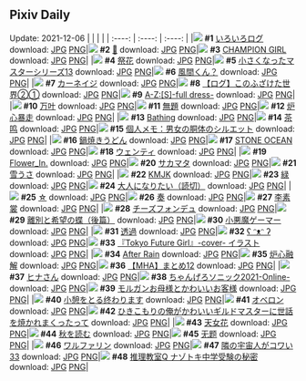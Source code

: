 ## Pixiv Daily
Update: 2021-12-06
|      |      |      |
| :----: | :----: | :----: |
|![](https://pixiv.microyu.workers.dev/c/240x480/img-master/img/2021/12/04/00/00/57/94544184_p0_master1200.jpg) **#1** [いろいろログ](https://www.pixiv.net/artworks/94544184) download: [JPG](https://pixiv.microyu.workers.dev/img-original/img/2021/12/04/00/00/57/94544184_p0.jpg) [PNG](https://pixiv.microyu.workers.dev/img-original/img/2021/12/04/00/00/57/94544184_p0.png)|![](https://pixiv.microyu.workers.dev/c/240x480/img-master/img/2021/12/04/00/04/53/94544357_p0_master1200.jpg) **#2** [🌿](https://www.pixiv.net/artworks/94544357) download: [JPG](https://pixiv.microyu.workers.dev/img-original/img/2021/12/04/00/04/53/94544357_p0.jpg) [PNG](https://pixiv.microyu.workers.dev/img-original/img/2021/12/04/00/04/53/94544357_p0.png)|![](https://pixiv.microyu.workers.dev/c/240x480/img-master/img/2021/12/04/12/00/00/94552787_p0_master1200.jpg) **#3** [CHAMPION GIRL](https://www.pixiv.net/artworks/94552787) download: [JPG](https://pixiv.microyu.workers.dev/img-original/img/2021/12/04/12/00/00/94552787_p0.jpg) [PNG](https://pixiv.microyu.workers.dev/img-original/img/2021/12/04/12/00/00/94552787_p0.png)|
|![](https://pixiv.microyu.workers.dev/c/240x480/img-master/img/2021/12/05/05/13/46/94573417_p0_master1200.jpg) **#4** [祭花](https://www.pixiv.net/artworks/94573417) download: [JPG](https://pixiv.microyu.workers.dev/img-original/img/2021/12/05/05/13/46/94573417_p0.jpg) [PNG](https://pixiv.microyu.workers.dev/img-original/img/2021/12/05/05/13/46/94573417_p0.png)|![](https://pixiv.microyu.workers.dev/c/240x480/img-master/img/2021/12/04/15/50/31/94556507_p0_master1200.jpg) **#5** [小さくなったマスターシリーズ13](https://www.pixiv.net/artworks/94556507) download: [JPG](https://pixiv.microyu.workers.dev/img-original/img/2021/12/04/15/50/31/94556507_p0.jpg) [PNG](https://pixiv.microyu.workers.dev/img-original/img/2021/12/04/15/50/31/94556507_p0.png)|![](https://pixiv.microyu.workers.dev/c/240x480/img-master/img/2021/12/05/01/30/55/94570690_p0_master1200.jpg) **#6** [風間くん？](https://www.pixiv.net/artworks/94570690) download: [JPG](https://pixiv.microyu.workers.dev/img-original/img/2021/12/05/01/30/55/94570690_p0.jpg) [PNG](https://pixiv.microyu.workers.dev/img-original/img/2021/12/05/01/30/55/94570690_p0.png)|
|![](https://pixiv.microyu.workers.dev/c/240x480/img-master/img/2021/12/04/00/13/01/94544634_p0_master1200.jpg) **#7** [カーネイジ](https://www.pixiv.net/artworks/94544634) download: [JPG](https://pixiv.microyu.workers.dev/img-original/img/2021/12/04/00/13/01/94544634_p0.jpg) [PNG](https://pixiv.microyu.workers.dev/img-original/img/2021/12/04/00/13/01/94544634_p0.png)|![](https://pixiv.microyu.workers.dev/c/240x480/img-master/img/2021/12/04/22/17/08/94565010_p0_master1200.jpg) **#8** [【ログ】このふざけた世界②①](https://www.pixiv.net/artworks/94565010) download: [JPG](https://pixiv.microyu.workers.dev/img-original/img/2021/12/04/22/17/08/94565010_p0.jpg) [PNG](https://pixiv.microyu.workers.dev/img-original/img/2021/12/04/22/17/08/94565010_p0.png)|![](https://pixiv.microyu.workers.dev/c/240x480/img-master/img/2021/12/05/17/18/27/94583265_p0_master1200.jpg) **#9** [A-Z:[S]-full dress-](https://www.pixiv.net/artworks/94583265) download: [JPG](https://pixiv.microyu.workers.dev/img-original/img/2021/12/05/17/18/27/94583265_p0.jpg) [PNG](https://pixiv.microyu.workers.dev/img-original/img/2021/12/05/17/18/27/94583265_p0.png)|
|![](https://pixiv.microyu.workers.dev/c/240x480/img-master/img/2021/12/05/01/33/39/94570737_p0_master1200.jpg) **#10** [万叶](https://www.pixiv.net/artworks/94570737) download: [JPG](https://pixiv.microyu.workers.dev/img-original/img/2021/12/05/01/33/39/94570737_p0.jpg) [PNG](https://pixiv.microyu.workers.dev/img-original/img/2021/12/05/01/33/39/94570737_p0.png)|![](https://pixiv.microyu.workers.dev/c/240x480/img-master/img/2021/12/04/00/20/09/94544892_p0_master1200.jpg) **#11** [無題](https://www.pixiv.net/artworks/94544892) download: [JPG](https://pixiv.microyu.workers.dev/img-original/img/2021/12/04/00/20/09/94544892_p0.jpg) [PNG](https://pixiv.microyu.workers.dev/img-original/img/2021/12/04/00/20/09/94544892_p0.png)|![](https://pixiv.microyu.workers.dev/c/240x480/img-master/img/2021/12/04/23/39/08/94567353_p0_master1200.jpg) **#12** [炉心暴走](https://www.pixiv.net/artworks/94567353) download: [JPG](https://pixiv.microyu.workers.dev/img-original/img/2021/12/04/23/39/08/94567353_p0.jpg) [PNG](https://pixiv.microyu.workers.dev/img-original/img/2021/12/04/23/39/08/94567353_p0.png)|
|![](https://pixiv.microyu.workers.dev/c/240x480/img-master/img/2021/12/05/02/04/40/94571370_p0_master1200.jpg) **#13** [Bathing](https://www.pixiv.net/artworks/94571370) download: [JPG](https://pixiv.microyu.workers.dev/img-original/img/2021/12/05/02/04/40/94571370_p0.jpg) [PNG](https://pixiv.microyu.workers.dev/img-original/img/2021/12/05/02/04/40/94571370_p0.png)|![](https://pixiv.microyu.workers.dev/c/240x480/img-master/img/2021/12/04/18/32/49/94559573_p0_master1200.jpg) **#14** [茶鸣](https://www.pixiv.net/artworks/94559573) download: [JPG](https://pixiv.microyu.workers.dev/img-original/img/2021/12/04/18/32/49/94559573_p0.jpg) [PNG](https://pixiv.microyu.workers.dev/img-original/img/2021/12/04/18/32/49/94559573_p0.png)|![](https://pixiv.microyu.workers.dev/c/240x480/img-master/img/2021/12/05/02/00/00/94571284_p0_master1200.jpg) **#15** [個人メモ：男女の胴体のシルエット](https://www.pixiv.net/artworks/94571284) download: [JPG](https://pixiv.microyu.workers.dev/img-original/img/2021/12/05/02/00/00/94571284_p0.jpg) [PNG](https://pixiv.microyu.workers.dev/img-original/img/2021/12/05/02/00/00/94571284_p0.png)|
|![](https://pixiv.microyu.workers.dev/c/240x480/img-master/img/2021/12/04/21/42/14/94564029_p0_master1200.jpg) **#16** [鍋焼きうどん](https://www.pixiv.net/artworks/94564029) download: [JPG](https://pixiv.microyu.workers.dev/img-original/img/2021/12/04/21/42/14/94564029_p0.jpg) [PNG](https://pixiv.microyu.workers.dev/img-original/img/2021/12/04/21/42/14/94564029_p0.png)|![](https://pixiv.microyu.workers.dev/c/240x480/img-master/img/2021/12/04/04/45/03/94548534_p0_master1200.jpg) **#17** [STONE OCEAN](https://www.pixiv.net/artworks/94548534) download: [JPG](https://pixiv.microyu.workers.dev/img-original/img/2021/12/04/04/45/03/94548534_p0.jpg) [PNG](https://pixiv.microyu.workers.dev/img-original/img/2021/12/04/04/45/03/94548534_p0.png)|![](https://pixiv.microyu.workers.dev/c/240x480/img-master/img/2021/12/04/00/07/01/94544430_p0_master1200.jpg) **#18** [ウェンティ](https://www.pixiv.net/artworks/94544430) download: [JPG](https://pixiv.microyu.workers.dev/img-original/img/2021/12/04/00/07/01/94544430_p0.jpg) [PNG](https://pixiv.microyu.workers.dev/img-original/img/2021/12/04/00/07/01/94544430_p0.png)|
|![](https://pixiv.microyu.workers.dev/c/240x480/img-master/img/2021/12/04/18/29/36/94559511_p0_master1200.jpg) **#19** [Flower_In.](https://www.pixiv.net/artworks/94559511) download: [JPG](https://pixiv.microyu.workers.dev/img-original/img/2021/12/04/18/29/36/94559511_p0.jpg) [PNG](https://pixiv.microyu.workers.dev/img-original/img/2021/12/04/18/29/36/94559511_p0.png)|![](https://pixiv.microyu.workers.dev/c/240x480/img-master/img/2021/12/04/23/42/47/94567477_p0_master1200.jpg) **#20** [サカマタ](https://www.pixiv.net/artworks/94567477) download: [JPG](https://pixiv.microyu.workers.dev/img-original/img/2021/12/04/23/42/47/94567477_p0.jpg) [PNG](https://pixiv.microyu.workers.dev/img-original/img/2021/12/04/23/42/47/94567477_p0.png)|![](https://pixiv.microyu.workers.dev/c/240x480/img-master/img/2021/12/04/22/01/05/94564534_p0_master1200.jpg) **#21** [雪うさ](https://www.pixiv.net/artworks/94564534) download: [JPG](https://pixiv.microyu.workers.dev/img-original/img/2021/12/04/22/01/05/94564534_p0.jpg) [PNG](https://pixiv.microyu.workers.dev/img-original/img/2021/12/04/22/01/05/94564534_p0.png)|
|![](https://pixiv.microyu.workers.dev/c/240x480/img-master/img/2021/12/05/00/00/07/94568023_p0_master1200.jpg) **#22** [KMJK](https://www.pixiv.net/artworks/94568023) download: [JPG](https://pixiv.microyu.workers.dev/img-original/img/2021/12/05/00/00/07/94568023_p0.jpg) [PNG](https://pixiv.microyu.workers.dev/img-original/img/2021/12/05/00/00/07/94568023_p0.png)|![](https://pixiv.microyu.workers.dev/c/240x480/img-master/img/2021/12/04/15/04/35/94555783_p0_master1200.jpg) **#23** [緑](https://www.pixiv.net/artworks/94555783) download: [JPG](https://pixiv.microyu.workers.dev/img-original/img/2021/12/04/15/04/35/94555783_p0.jpg) [PNG](https://pixiv.microyu.workers.dev/img-original/img/2021/12/04/15/04/35/94555783_p0.png)|![](https://pixiv.microyu.workers.dev/c/240x480/img-master/img/2021/12/05/18/00/27/94584208_p0_master1200.jpg) **#24** [大人になりたい（読切）](https://www.pixiv.net/artworks/94584208) download: [JPG](https://pixiv.microyu.workers.dev/img-original/img/2021/12/05/18/00/27/94584208_p0.jpg) [PNG](https://pixiv.microyu.workers.dev/img-original/img/2021/12/05/18/00/27/94584208_p0.png)|
|![](https://pixiv.microyu.workers.dev/c/240x480/img-master/img/2021/12/04/00/00/12/94544000_p0_master1200.jpg) **#25** [☆](https://www.pixiv.net/artworks/94544000) download: [JPG](https://pixiv.microyu.workers.dev/img-original/img/2021/12/04/00/00/12/94544000_p0.jpg) [PNG](https://pixiv.microyu.workers.dev/img-original/img/2021/12/04/00/00/12/94544000_p0.png)|![](https://pixiv.microyu.workers.dev/c/240x480/img-master/img/2021/12/04/05/14/43/94548756_p0_master1200.jpg) **#26** [奏](https://www.pixiv.net/artworks/94548756) download: [JPG](https://pixiv.microyu.workers.dev/img-original/img/2021/12/04/05/14/43/94548756_p0.jpg) [PNG](https://pixiv.microyu.workers.dev/img-original/img/2021/12/04/05/14/43/94548756_p0.png)|![](https://pixiv.microyu.workers.dev/c/240x480/img-master/img/2021/12/04/18/27/54/94559484_p0_master1200.jpg) **#27** [李素裳](https://www.pixiv.net/artworks/94559484) download: [JPG](https://pixiv.microyu.workers.dev/img-original/img/2021/12/04/18/27/54/94559484_p0.jpg) [PNG](https://pixiv.microyu.workers.dev/img-original/img/2021/12/04/18/27/54/94559484_p0.png)|
|![](https://pixiv.microyu.workers.dev/c/240x480/img-master/img/2021/12/05/20/30/00/94588036_p0_master1200.jpg) **#28** [チーズフォンデュ](https://www.pixiv.net/artworks/94588036) download: [JPG](https://pixiv.microyu.workers.dev/img-original/img/2021/12/05/20/30/00/94588036_p0.jpg) [PNG](https://pixiv.microyu.workers.dev/img-original/img/2021/12/05/20/30/00/94588036_p0.png)|![](https://pixiv.microyu.workers.dev/c/240x480/img-master/img/2021/12/05/20/43/37/94588419_p0_master1200.jpg) **#29** [離別と希望の蝶（後篇）](https://www.pixiv.net/artworks/94588419) download: [JPG](https://pixiv.microyu.workers.dev/img-original/img/2021/12/05/20/43/37/94588419_p0.jpg) [PNG](https://pixiv.microyu.workers.dev/img-original/img/2021/12/05/20/43/37/94588419_p0.png)|![](https://pixiv.microyu.workers.dev/c/240x480/img-master/img/2021/12/04/00/00/04/94543946_p0_master1200.jpg) **#30** [小悪魔ゲーマー](https://www.pixiv.net/artworks/94543946) download: [JPG](https://pixiv.microyu.workers.dev/img-original/img/2021/12/04/00/00/04/94543946_p0.jpg) [PNG](https://pixiv.microyu.workers.dev/img-original/img/2021/12/04/00/00/04/94543946_p0.png)|
|![](https://pixiv.microyu.workers.dev/c/240x480/img-master/img/2021/12/04/21/57/52/94564438_p0_master1200.jpg) **#31** [透過](https://www.pixiv.net/artworks/94564438) download: [JPG](https://pixiv.microyu.workers.dev/img-original/img/2021/12/04/21/57/52/94564438_p0.jpg) [PNG](https://pixiv.microyu.workers.dev/img-original/img/2021/12/04/21/57/52/94564438_p0.png)|![](https://pixiv.microyu.workers.dev/c/240x480/img-master/img/2021/12/05/23/40/36/94582306_p0_master1200.jpg) **#32** [ʕ ᵔᴥᵔ ʔ](https://www.pixiv.net/artworks/94582306) download: [JPG](https://pixiv.microyu.workers.dev/img-original/img/2021/12/05/23/40/36/94582306_p0.jpg) [PNG](https://pixiv.microyu.workers.dev/img-original/img/2021/12/05/23/40/36/94582306_p0.png)|![](https://pixiv.microyu.workers.dev/c/240x480/img-master/img/2021/12/04/22/55/50/94566124_p0_master1200.jpg) **#33** [『Tokyo Future Girl』-cover- イラスト](https://www.pixiv.net/artworks/94566124) download: [JPG](https://pixiv.microyu.workers.dev/img-original/img/2021/12/04/22/55/50/94566124_p0.jpg) [PNG](https://pixiv.microyu.workers.dev/img-original/img/2021/12/04/22/55/50/94566124_p0.png)|
|![](https://pixiv.microyu.workers.dev/c/240x480/img-master/img/2021/12/05/00/01/27/94568233_p0_master1200.jpg) **#34** [After Rain](https://www.pixiv.net/artworks/94568233) download: [JPG](https://pixiv.microyu.workers.dev/img-original/img/2021/12/05/00/01/27/94568233_p0.jpg) [PNG](https://pixiv.microyu.workers.dev/img-original/img/2021/12/05/00/01/27/94568233_p0.png)|![](https://pixiv.microyu.workers.dev/c/240x480/img-master/img/2021/12/04/19/01/58/94560139_p0_master1200.jpg) **#35** [炉心融解](https://www.pixiv.net/artworks/94560139) download: [JPG](https://pixiv.microyu.workers.dev/img-original/img/2021/12/04/19/01/58/94560139_p0.jpg) [PNG](https://pixiv.microyu.workers.dev/img-original/img/2021/12/04/19/01/58/94560139_p0.png)|![](https://pixiv.microyu.workers.dev/c/240x480/img-master/img/2021/12/05/13/23/56/94579042_p0_master1200.jpg) **#36** [【MHA】まとめ12](https://www.pixiv.net/artworks/94579042) download: [JPG](https://pixiv.microyu.workers.dev/img-original/img/2021/12/05/13/23/56/94579042_p0.jpg) [PNG](https://pixiv.microyu.workers.dev/img-original/img/2021/12/05/13/23/56/94579042_p0.png)|
|![](https://pixiv.microyu.workers.dev/c/240x480/img-master/img/2021/12/04/01/00/00/94545839_p0_master1200.jpg) **#37** [ヒナさん](https://www.pixiv.net/artworks/94545839) download: [JPG](https://pixiv.microyu.workers.dev/img-original/img/2021/12/04/01/00/00/94545839_p0.jpg) [PNG](https://pixiv.microyu.workers.dev/img-original/img/2021/12/04/01/00/00/94545839_p0.png)|![](https://pixiv.microyu.workers.dev/c/240x480/img-master/img/2021/12/05/18/12/10/94584526_p0_master1200.jpg) **#38** [ちゃんげろソニック2021-Online-](https://www.pixiv.net/artworks/94584526) download: [JPG](https://pixiv.microyu.workers.dev/img-original/img/2021/12/05/18/12/10/94584526_p0.jpg) [PNG](https://pixiv.microyu.workers.dev/img-original/img/2021/12/05/18/12/10/94584526_p0.png)|![](https://pixiv.microyu.workers.dev/c/240x480/img-master/img/2021/12/04/00/00/09/94543981_p0_master1200.jpg) **#39** [モルガンお母様とかわいいお客様](https://www.pixiv.net/artworks/94543981) download: [JPG](https://pixiv.microyu.workers.dev/img-original/img/2021/12/04/00/00/09/94543981_p0.jpg) [PNG](https://pixiv.microyu.workers.dev/img-original/img/2021/12/04/00/00/09/94543981_p0.png)|
|![](https://pixiv.microyu.workers.dev/c/240x480/img-master/img/2021/12/05/00/48/19/94569693_p0_master1200.jpg) **#40** [小憩をとる终わります](https://www.pixiv.net/artworks/94569693) download: [JPG](https://pixiv.microyu.workers.dev/img-original/img/2021/12/05/00/48/19/94569693_p0.jpg) [PNG](https://pixiv.microyu.workers.dev/img-original/img/2021/12/05/00/48/19/94569693_p0.png)|![](https://pixiv.microyu.workers.dev/c/240x480/img-master/img/2021/12/04/00/12/15/94544617_p0_master1200.jpg) **#41** [オベロン](https://www.pixiv.net/artworks/94544617) download: [JPG](https://pixiv.microyu.workers.dev/img-original/img/2021/12/04/00/12/15/94544617_p0.jpg) [PNG](https://pixiv.microyu.workers.dev/img-original/img/2021/12/04/00/12/15/94544617_p0.png)|![](https://pixiv.microyu.workers.dev/c/240x480/img-master/img/2021/12/04/00/00/08/94543967_p0_master1200.jpg) **#42** [ひきこもりの俺がかわいいギルドマスターに世話を焼かれまくったって](https://www.pixiv.net/artworks/94543967) download: [JPG](https://pixiv.microyu.workers.dev/img-original/img/2021/12/04/00/00/08/94543967_p0.jpg) [PNG](https://pixiv.microyu.workers.dev/img-original/img/2021/12/04/00/00/08/94543967_p0.png)|
|![](https://pixiv.microyu.workers.dev/c/240x480/img-master/img/2021/12/05/00/00/05/94567998_p0_master1200.jpg) **#43** [天女花](https://www.pixiv.net/artworks/94567998) download: [JPG](https://pixiv.microyu.workers.dev/img-original/img/2021/12/05/00/00/05/94567998_p0.jpg) [PNG](https://pixiv.microyu.workers.dev/img-original/img/2021/12/05/00/00/05/94567998_p0.png)|![](https://pixiv.microyu.workers.dev/c/240x480/img-master/img/2021/12/05/00/00/01/94567970_p0_master1200.jpg) **#44** [秋を読む](https://www.pixiv.net/artworks/94567970) download: [JPG](https://pixiv.microyu.workers.dev/img-original/img/2021/12/05/00/00/01/94567970_p0.jpg) [PNG](https://pixiv.microyu.workers.dev/img-original/img/2021/12/05/00/00/01/94567970_p0.png)|![](https://pixiv.microyu.workers.dev/c/240x480/img-master/img/2021/12/04/02/31/49/94547313_p0_master1200.jpg) **#45** [无题](https://www.pixiv.net/artworks/94547313) download: [JPG](https://pixiv.microyu.workers.dev/img-original/img/2021/12/04/02/31/49/94547313_p0.jpg) [PNG](https://pixiv.microyu.workers.dev/img-original/img/2021/12/04/02/31/49/94547313_p0.png)|
|![](https://pixiv.microyu.workers.dev/c/240x480/img-master/img/2021/12/04/16/55/56/94557666_p0_master1200.jpg) **#46** [ワルファリン](https://www.pixiv.net/artworks/94557666) download: [JPG](https://pixiv.microyu.workers.dev/img-original/img/2021/12/04/16/55/56/94557666_p0.jpg) [PNG](https://pixiv.microyu.workers.dev/img-original/img/2021/12/04/16/55/56/94557666_p0.png)|![](https://pixiv.microyu.workers.dev/c/240x480/img-master/img/2021/12/04/12/02/00/94552852_p0_master1200.jpg) **#47** [隣の宇宙人がコワい33](https://www.pixiv.net/artworks/94552852) download: [JPG](https://pixiv.microyu.workers.dev/img-original/img/2021/12/04/12/02/00/94552852_p0.jpg) [PNG](https://pixiv.microyu.workers.dev/img-original/img/2021/12/04/12/02/00/94552852_p0.png)|![](https://pixiv.microyu.workers.dev/c/240x480/img-master/img/2021/12/05/17/47/39/94583901_p0_master1200.jpg) **#48** [推理教室Q ナゾトキ中学受験の秘密](https://www.pixiv.net/artworks/94583901) download: [JPG](https://pixiv.microyu.workers.dev/img-original/img/2021/12/05/17/47/39/94583901_p0.jpg) [PNG](https://pixiv.microyu.workers.dev/img-original/img/2021/12/05/17/47/39/94583901_p0.png)|
